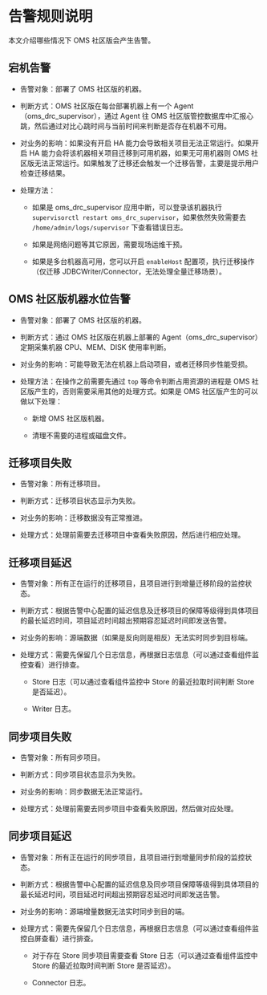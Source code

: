 # 告警规则说明

本文介绍哪些情况下 OMS 社区版会产生告警。

## 宕机告警

* 告警对象：部署了 OMS 社区版的机器。

* 判断方式：OMS 社区版在每台部署机器上有一个 Agent（oms_drc_supervisor），通过 Agent 往 OMS 社区版管控数据库中汇报心跳，然后通过对比心跳时间与当前时间来判断是否存在机器不可用。

* 对业务的影响：如果没有开启 HA 能力会导致相关项目无法正常运行。如果开启 HA 能力会将该机器相关项目迁移到可用机器，如果无可用机器则 OMS 社区版无法正常运行。如果触发了迁移还会触发一个迁移告警，主要是提示用户检查迁移结果。

* 处理方法：

  * 如果是 oms_drc_supervisor 应用中断，可以登录该机器执行 `supervisorctl restart oms_drc_supervisor`，如果依然失败需要去 `/home/admin/logs/supervisor` 下查看错误日志。

  * 如果是网络问题等其它原因，需要现场运维干预。

  * 如果是多台机器高可用，您可以开启 `enableHost` 配置项，执行迁移操作（仅迁移 JDBCWriter/Connector，无法处理全量迁移场景）。

## OMS 社区版机器水位告警

* 告警对象：部署了 OMS 社区版的机器。

* 判断方式：通过 OMS 社区版在机器上部署的 Agent（oms_drc_supervisor）定期采集机器 CPU、MEM、DISK 使用率判断。

* 对业务的影响：可能导致无法在机器上启动项目，或者迁移同步性能受损。

* 处理方法：在操作之前需要先通过 `top` 等命令判断占用资源的进程是 OMS 社区版产生的，否则需要采用其他的处理方式。如果是 OMS 社区版产生的可以做以下处理：

  * 新增 OMS 社区版机器。

  * 清理不需要的进程或磁盘文件。

## 迁移项目失败

* 告警对象：所有迁移项目。

* 判断方式：迁移项目状态显示为失败。

* 对业务的影响：迁移数据没有正常推进。

* 处理方式：处理前需要去迁移项目中查看失败原因，然后进行相应处理。

## 迁移项目延迟

* 告警对象：所有正在运行的迁移项目，且项目进行到增量迁移阶段的监控状态。

* 判断方式：根据告警中心配置的延迟信息及迁移项目的保障等级得到具体项目的最长延迟时间，项目延迟时间超出预期容忍延迟时间即发送告警。

* 对业务的影响：源端数据（如果是反向则是相反）无法实时同步到目标端。

* 处理方式：需要先保留几个日志信息，再根据日志信息（可以通过查看组件监控查看）进行排查。

  * Store 日志（可以通过查看组件监控中 Store 的最近拉取时间判断 Store 是否延迟）。

  * Writer 日志。

## 同步项目失败

* 告警对象：所有同步项目。

* 判断方式：同步项目状态显示为失败。

* 对业务的影响：同步数据无法正常运行。

* 处理方式：处理前需要去同步项目中查看失败原因，然后做对应处理。

## 同步项目延迟

* 告警对象：所有正在运行的同步项目，且项目进行到增量同步阶段的监控状态。

* 判断方式：根据告警中心配置的延迟信息及同步项目保障等级得到具体项目的最长延迟时间，项目延迟时间超出预期容忍延迟时间即发送告警。

* 对业务的影响：源端增量数据无法实时同步到目的端。

* 处理方式：需要先保留几个日志信息，再根据日志信息（可以通过查看组件监控白屏查看）进行排查。

  * 对于存在 Store 同步项目需要查看 Store 日志（可以通过查看组件监控中 Store 的最近拉取时间判断 Store 是否延迟）。

  * Connector 日志。
